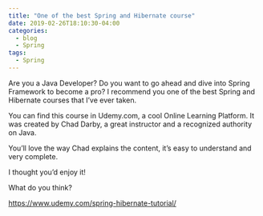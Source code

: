 ```yaml
---
title: "One of the best Spring and Hibernate course"
date: 2019-02-26T18:10:30-04:00
categories:
  - blog
  - Spring
tags:
  - Spring
---
```


Are you a Java Developer? Do you want to go ahead and dive into Spring Framework to become a pro? I recommend you one of the best Spring and Hibernate courses that I’ve ever taken.

You can find this course in Udemy.com, a cool Online Learning Platform. It was created by Chad Darby, a great instructor and a recognized authority on Java.

You’ll love the way Chad explains the content, it’s easy to understand and very complete.

I thought you’d enjoy it!

What do you think?

https://www.udemy.com/spring-hibernate-tutorial/
